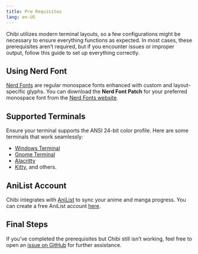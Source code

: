 ```yaml
---
title: Pre Requisites
lang: en-US
---
```

Chibi utilizes modern terminal layouts, so a few configurations might be necessary to ensure everything functions as expected. In most cases, these prerequisites aren’t required, but if you encounter issues or improper output, follow this guide to set up everything correctly.

## Using Nerd Font

[Nerd Fonts](https://www.nerdfonts.com/) are regular monospace fonts enhanced with custom and layout-specific glyphs. You can download the **Nerd Font Patch** for your preferred monospace font from the [Nerd Fonts website](https://www.nerdfonts.com/font-downloads).

## Supported Terminals

Ensure your terminal supports the ANSI 24-bit color profile. Here are some terminals that work seamlessly:

- [Windows Terminal](https://github.com/microsoft/terminal)
- [Gnome Terminal](https://gitlab.gnome.org/GNOME/gnome-terminal)
- [Alacritty](https://alacritty.org/)
- [Kitty](https://github.com/kovidgoyal/kitty), and others.

## AniList Account

Chibi integrates with [AniList](https://anilist.co) to sync your anime and manga progress. You can create a free AniList account [here](https://anilist.co/signup).

## Final Steps

If you’ve completed the prerequisites but Chibi still isn’t working, feel free to open an [issue on GitHub](https://github.com/CosmicPredator/chibi-cli/issues/new/choose) for further assistance.
